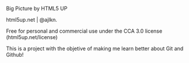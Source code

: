 Big Picture by HTML5 UP

html5up.net | @ajlkn.

Free for personal and commercial use under the CCA 3.0 license (html5up.net/license)

This is a project with the objetive of making me learn better about Git and Github!
